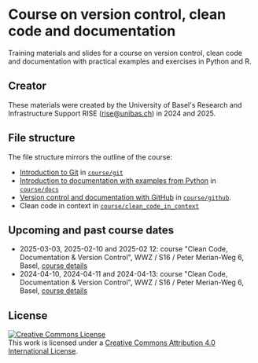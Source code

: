 # Course on version control, clean code and documentation

Training materials and slides for a course on version control, clean code and documentation with practical examples and exercises in Python and R.

## Creator

These materials were created by the University of Basel's Research and Infrastructure Support RISE (rise@unibas.ch) in 2024 and 2025. 

## File structure

The file structure mirrors the outline of the course:
- [Introduction to Git](https://github.com/RISE-UNIBAS/clean-code/blob/main/course/git/git.md) in [`course/git`](https://github.com/RISE-UNIBAS/clean-code/tree/main/course/git)
- [Introduction to documentation with examples from Python](https://github.com/RISE-UNIBAS/clean-code/blob/main/course/docs/docs.md) in [`course/docs`](https://github.com/RISE-UNIBAS/clean-code/tree/main/course/docs)
- [Version control and documentation with GitHub](github/README.md) in [`course/github`](https://github.com/RISE-UNIBAS/clean-code/tree/main/course/github).
- Clean code in context in [`course/clean_code_in_context`](https://github.com/RISE-UNIBAS/clean-code/tree/main/course/clean_code_in_context)

## Upcoming and past course dates

- 2025-03-03, 2025-02-10 and 2025-02 12: course "Clean Code, Documentation & Version Control", WWZ / S16 / Peter Merian-Weg 6, Basel, [course details](https://vorlesungsverzeichnis.unibas.ch/en/course-directory?id=291288) 
- 2024-04-10, 2024-04-11 and 2024-04-13: course "Clean Code, Documentation & Version Control", WWZ / S16 / Peter Merian-Weg 6, Basel, [course details](https://vorlesungsverzeichnis.unibas.ch/en/home?id=283937)

## License

<a rel="license" href="http://creativecommons.org/licenses/by/4.0/"><img alt="Creative Commons License" style="border-width:0" src="https://i.creativecommons.org/l/by/4.0/88x31.png" /></a><br />This work is licensed under a <a rel="license" href="http://creativecommons.org/licenses/by/4.0/">Creative Commons Attribution 4.0 International License</a>.
